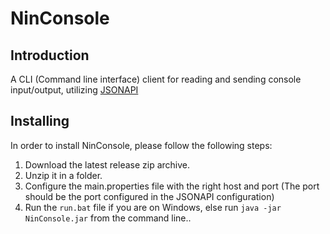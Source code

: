 # NinConsole

## Introduction
A CLI (Command line interface) client for reading and sending console input/output, utilizing [JSONAPI](http://mcjsonapi.com/)

## Installing
In order to install NinConsole, please follow the following steps:

1. Download the latest release zip archive.
2. Unzip it in a folder.
3. Configure the main.properties file with the right host and port (The port should be the port configured in the JSONAPI configuration)
4. Run the `run.bat` file if you are on Windows, else run `java -jar NinConsole.jar` from the command line..
